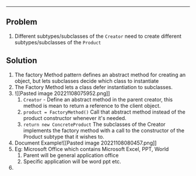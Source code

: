 ----
## Problem
1. Different subtypes/subclasses of the `Creator` need to create different subtypes/subclasses of the `Product`

## Solution
1. The factory Method pattern defines an abstract method for creating an object, but lets subclasses decide which class to instantiate
2. The Factory Method lets a class defer instantiation to subclasses.
3. ![[Pasted image 20221108075952.png]]
	1.  `Creator` - Define an abstract method in the parent creator, this method is mean to return a reference to the client object.
	2. `product = FactoryMethod()` Call that abstract method instead of the product constructor whenever it's needed.
	3. `return new ConcreteProduct` The subclasses of the Creator implements the factory method with a call to the constructor of the Product subtype that it wishes to.
4. Document Example![[Pasted image 20221108080457.png]]
5. Eg: Microsoft Office which contains Microsoft Excel, PPT, World
	1. Parent will be general application office
	2. Specific application will be word ppt etc.
6. 